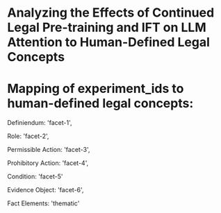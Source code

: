 # Analyzing the Effects of Continued Legal Pre-training and IFT on LLM Attention to Human-Defined Legal Concepts

# Mapping of experiment_ids to human-defined legal concepts:

Definiendum: 'facet-1',
      
Role: 'facet-2',
        
Permissible Action: 'facet-3',

Prohibitory Action: 'facet-4',

Condition: 'facet-5'

Evidence Object: 'facet-6',
        
Fact Elements: 'thematic'
